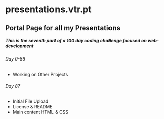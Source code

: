# presentations.vtr.pt
## Portal Page for all my Presentations

##### This is the seventh part of a 100 day coding challenge focused on web-development

###### Day 0-86
- Working on Other Projects

###### Day 87
- Initial File Upload
- License & README
- Main content HTML & CSS